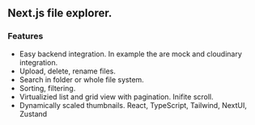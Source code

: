 ## Next.js file explorer.

### Features

- Easy backend integration. In example the are mock and cloudinary integration.
- Upload, delete, rename files.
- Search in folder or whole file system.
- Sorting, filtering.
- Virtualizied list and grid view with pagination. Inifite scroll.
- Dynamically scaled thumbnails.
React, TypeScript, Tailwind, NextUI, Zustand
